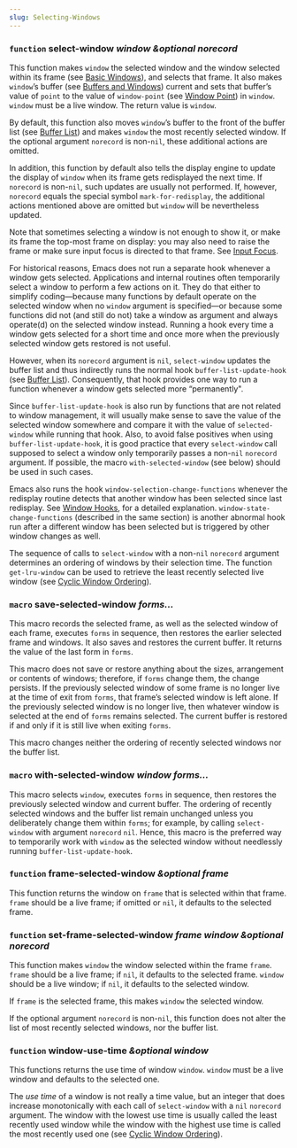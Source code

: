 ```yaml
---
slug: Selecting-Windows
---
```


### <span className="tag function">`function`</span> **select-window** *window \&optional norecord*

This function makes `window` the selected window and the window selected within its frame (see [Basic Windows](Basic-Windows)), and selects that frame. It also makes `window`’s buffer (see [Buffers and Windows](Buffers-and-Windows)) current and sets that buffer’s value of `point` to the value of `window-point` (see [Window Point](Window-Point)) in `window`. `window` must be a live window. The return value is `window`.

By default, this function also moves `window`’s buffer to the front of the buffer list (see [Buffer List](Buffer-List)) and makes `window` the most recently selected window. If the optional argument `norecord` is non-`nil`, these additional actions are omitted.

In addition, this function by default also tells the display engine to update the display of `window` when its frame gets redisplayed the next time. If `norecord` is non-`nil`, such updates are usually not performed. If, however, `norecord` equals the special symbol `mark-for-redisplay`, the additional actions mentioned above are omitted but `window` will be nevertheless updated.

Note that sometimes selecting a window is not enough to show it, or make its frame the top-most frame on display: you may also need to raise the frame or make sure input focus is directed to that frame. See [Input Focus](Input-Focus).

For historical reasons, Emacs does not run a separate hook whenever a window gets selected. Applications and internal routines often temporarily select a window to perform a few actions on it. They do that either to simplify coding—because many functions by default operate on the selected window when no `window` argument is specified—or because some functions did not (and still do not) take a window as argument and always operate(d) on the selected window instead. Running a hook every time a window gets selected for a short time and once more when the previously selected window gets restored is not useful.

However, when its `norecord` argument is `nil`, `select-window` updates the buffer list and thus indirectly runs the normal hook `buffer-list-update-hook` (see [Buffer List](Buffer-List)). Consequently, that hook provides one way to run a function whenever a window gets selected more “permanently".

Since `buffer-list-update-hook` is also run by functions that are not related to window management, it will usually make sense to save the value of the selected window somewhere and compare it with the value of `selected-window` while running that hook. Also, to avoid false positives when using `buffer-list-update-hook`, it is good practice that every `select-window` call supposed to select a window only temporarily passes a non-`nil` `norecord` argument. If possible, the macro `with-selected-window` (see below) should be used in such cases.

Emacs also runs the hook `window-selection-change-functions` whenever the redisplay routine detects that another window has been selected since last redisplay. See [Window Hooks](Window-Hooks), for a detailed explanation. `window-state-change-functions` (described in the same section) is another abnormal hook run after a different window has been selected but is triggered by other window changes as well.

The sequence of calls to `select-window` with a non-`nil` `norecord` argument determines an ordering of windows by their selection time. The function `get-lru-window` can be used to retrieve the least recently selected live window (see [Cyclic Window Ordering](Cyclic-Window-Ordering)).

### <span className="tag macro">`macro`</span> **save-selected-window** *forms…*

This macro records the selected frame, as well as the selected window of each frame, executes `forms` in sequence, then restores the earlier selected frame and windows. It also saves and restores the current buffer. It returns the value of the last form in `forms`.

This macro does not save or restore anything about the sizes, arrangement or contents of windows; therefore, if `forms` change them, the change persists. If the previously selected window of some frame is no longer live at the time of exit from `forms`, that frame’s selected window is left alone. If the previously selected window is no longer live, then whatever window is selected at the end of `forms` remains selected. The current buffer is restored if and only if it is still live when exiting `forms`.

This macro changes neither the ordering of recently selected windows nor the buffer list.

### <span className="tag macro">`macro`</span> **with-selected-window** *window forms…*

This macro selects `window`, executes `forms` in sequence, then restores the previously selected window and current buffer. The ordering of recently selected windows and the buffer list remain unchanged unless you deliberately change them within `forms`; for example, by calling `select-window` with argument `norecord` `nil`. Hence, this macro is the preferred way to temporarily work with `window` as the selected window without needlessly running `buffer-list-update-hook`.

### <span className="tag function">`function`</span> **frame-selected-window** *\&optional frame*

This function returns the window on `frame` that is selected within that frame. `frame` should be a live frame; if omitted or `nil`, it defaults to the selected frame.

### <span className="tag function">`function`</span> **set-frame-selected-window** *frame window \&optional norecord*

This function makes `window` the window selected within the frame `frame`. `frame` should be a live frame; if `nil`, it defaults to the selected frame. `window` should be a live window; if `nil`, it defaults to the selected window.

If `frame` is the selected frame, this makes `window` the selected window.

If the optional argument `norecord` is non-`nil`, this function does not alter the list of most recently selected windows, nor the buffer list.

### <span className="tag function">`function`</span> **window-use-time** *\&optional window*

This functions returns the use time of window `window`. `window` must be a live window and defaults to the selected one.

The *use time* of a window is not really a time value, but an integer that does increase monotonically with each call of `select-window` with a `nil` `norecord` argument. The window with the lowest use time is usually called the least recently used window while the window with the highest use time is called the most recently used one (see [Cyclic Window Ordering](Cyclic-Window-Ordering)).
